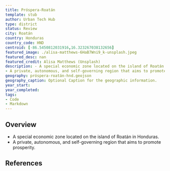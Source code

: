 ```yaml
---
title: Próspera-Roatán
template: stub
author: Urban Tech Hub
type: district
status: Review
city: Roatán
country: Honduras
country_code: HND
centroid: [-86.5450812031916,16.323267038132656]
featured_image: ./alisa-matthews-6HaB7Wni9_k-unsplash.jpeg
featured_desc: nan
featured_credit: Alisa Matthews (Unsplash)
description: - A special economic zone located on the island of Roatán in Honduras. 
- A private, autonomous, and self-governing region that aims to promote prosperity.
geography: próspera-roatán-hnd.geojson
geography_caption: Optional Caption for the geographic information.
year_start:
year_completed:
tags:
- Code
- Markdown
---
```


## Overview

- A special economic zone located on the island of Roatán in Honduras.
- A private, autonomous, and self-governing region that aims to promote prosperity.

## References
